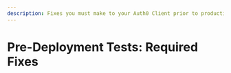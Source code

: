 ```yaml
---
description: Fixes you must make to your Auth0 Client prior to production deployment
---
```


# Pre-Deployment Tests: Required Fixes